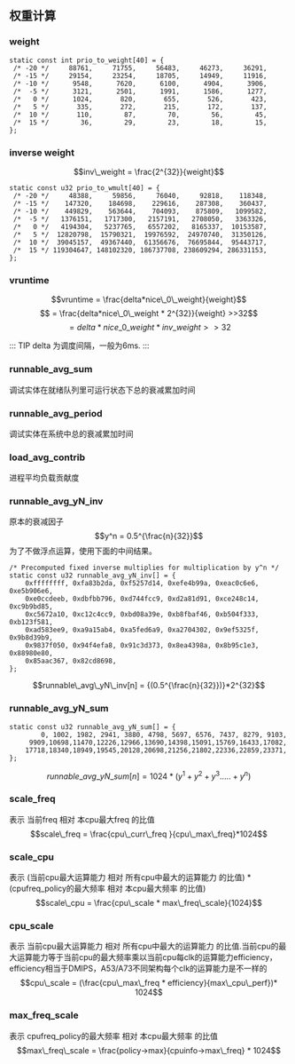 ## 权重计算

### weight

```
static const int prio_to_weight[40] = {
 /* -20 */     88761,     71755,     56483,     46273,     36291,
 /* -15 */     29154,     23254,     18705,     14949,     11916,
 /* -10 */      9548,      7620,      6100,      4904,      3906,
 /*  -5 */      3121,      2501,      1991,      1586,      1277,
 /*   0 */      1024,       820,       655,       526,       423,
 /*   5 */       335,       272,       215,       172,       137,
 /*  10 */       110,        87,        70,        56,        45,
 /*  15 */        36,        29,        23,        18,        15,
};

```
### inverse weight


$$inv\_weight = \frac{2^{32}}{weight}$$

```
static const u32 prio_to_wmult[40] = {
 /* -20 */     48388,     59856,     76040,     92818,    118348,
 /* -15 */    147320,    184698,    229616,    287308,    360437,
 /* -10 */    449829,    563644,    704093,    875809,   1099582,
 /*  -5 */   1376151,   1717300,   2157191,   2708050,   3363326,
 /*   0 */   4194304,   5237765,   6557202,   8165337,  10153587,
 /*   5 */  12820798,  15790321,  19976592,  24970740,  31350126,
 /*  10 */  39045157,  49367440,  61356676,  76695844,  95443717,
 /*  15 */ 119304647, 148102320, 186737708, 238609294, 286331153,
};

```
### vruntime


$$vruntime = \frac{delta*nice\_0\_weight}{weight}$$
$$ = \frac{delta*nice\_0\_weight * 2^{32}}{weight} >>32$$
$$ = delta*nice\_0\_weight * inv\_weight >> 32$$

::: TIP
 delta 为调度间隔，一般为6ms.
:::

### runnable_avg_sum
调试实体在就绪队列里可运行状态下总的衰减累加时间

### runnable_avg_period
调试实体在系统中总的衰减累加时间

### load_avg_contrib
进程平均负载贡献度


### runnable_avg_yN_inv

原本的衰减因子 $$y^n = 0.5^{\frac{n}{32}}$$
为了不做浮点运算，使用下面的中间结果。

```
/* Precomputed fixed inverse multiplies for multiplication by y^n */
static const u32 runnable_avg_yN_inv[] = {
	0xffffffff, 0xfa83b2da, 0xf5257d14, 0xefe4b99a, 0xeac0c6e6, 0xe5b906e6,
	0xe0ccdeeb, 0xdbfbb796, 0xd744fcc9, 0xd2a81d91, 0xce248c14, 0xc9b9bd85,
	0xc5672a10, 0xc12c4cc9, 0xbd08a39e, 0xb8fbaf46, 0xb504f333, 0xb123f581,
	0xad583ee9, 0xa9a15ab4, 0xa5fed6a9, 0xa2704302, 0x9ef5325f, 0x9b8d39b9,
	0x9837f050, 0x94f4efa8, 0x91c3d373, 0x8ea4398a, 0x8b95c1e3, 0x88980e80,
	0x85aac367, 0x82cd8698,
};

```

$$runnable\_avg\_yN\_inv[n] = {(0.5^{\frac{n}{32}})}*2^{32}$$

### runnable_avg_yN_sum

```
static const u32 runnable_avg_yN_sum[] = {
	    0, 1002, 1982, 2941, 3880, 4798, 5697, 6576, 7437, 8279, 9103,
	 9909,10698,11470,12226,12966,13690,14398,15091,15769,16433,17082,
	17718,18340,18949,19545,20128,20698,21256,21802,22336,22859,23371,
};

```
$$runnable\_avg\_yN\_sum[n] = 1024*(y^1+y^2+y^3.....+y^n)$$


### scale_freq
表示 当前freq 相对 本cpu最大freq 的比值
$$scale\_freq = \frac{cpu\_curr\_freq }{cpu\_max\_freq}*1024$$

### scale_cpu
表示 (当前cpu最大运算能力 相对 所有cpu中最大的运算能力 的比值) * (cpufreq_policy的最大频率 相对 本cpu最大频率 的比值)
$$scale\_cpu = \frac{cpu\_scale * max\_freq\_scale}{1024}$$

### cpu_scale
表示 当前cpu最大运算能力 相对 所有cpu中最大的运算能力 的比值.当前cpu的最大运算能力等于当前cpu的最大频率乘以当前cpu每clk的运算能力efficiency，efficiency相当于DMIPS，A53/A73不同架构每个clk的运算能力是不一样的
$$cpu\_scale = (\frac{cpu\_max\_freq * efficiency}{max\_cpu\_perf})* 1024$$

### max_freq_scale
表示 cpufreq_policy的最大频率 相对 本cpu最大频率 的比值
$$max\_freq\_scale = \frac{policy->max}{cpuinfo->max\_freq} * 1024$$
